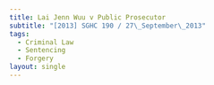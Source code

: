 ```yaml
---
title: Lai Jenn Wuu v Public Prosecutor
subtitle: "[2013] SGHC 190 / 27\_September\_2013"
tags:
  - Criminal Law
  - Sentencing
  - Forgery
layout: single
---
```


